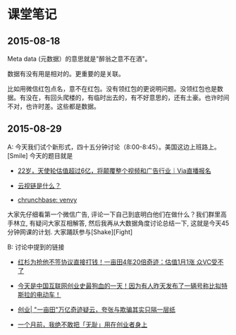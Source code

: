 # 课堂笔记

## 2015-08-18

Meta data (元数据）的意思就是"醉翁之意不在酒"。

数据有没有用是相对的。更重要的是关联。

比如用微信红包点名，意不在红包。没有领红包的更说明问题。没领红包也是数据。有没在，有回头爬楼的，有临时出去的，有不好意思的，还有土豪。也许时间不对，也许时差。这些都是数据。


## 2015-08-29

A: 今天我们试个新形式，四十五分钟讨论（8:00-8:45）。美国这边上班路上。[Smile]
今天的题目就是 

- [22岁，天使轮估值超过6亿，将颠覆整个视频和广告行业｜Via直播报名
](http://mp.weixin.qq.com/s?__biz=MzAwNzAwMjkxMA==&mid=207233029&idx=1&sn=74c1703beaed7484a29880dcd1102c5d&scene=1&isappinstalled=0#rd)

- [云视链是什么？](http://www.zhihu.com/question/27297651)

- [chrunchbase: venvy](https://www.crunchbase.com/organization/venvy)

大家先仔细看第一个微信广告, 评论一下自己到底明白他们在做什么？我们群里高手林立, 有疑问大家互相解答, 然后我再从大数据角度讨论总结一下, 这就是今天45分钟网课的计划. 大家踊跃参与[Shake][Fight]

B: 讨论中提到的链接

- [红杉为抢他不签协议直接打钱！一亩田4年20倍奇迹：估值1月1涨 众VC受不了
](http://mp.weixin.qq.com/s?__biz=MzAxMTIxODIzMw==&mid=211694950&idx=2&sn=8a723ad4d93f68118fb1031f6ea67258&scene=1&isappinstalled=0#rd)

- [今天是中国互联网创业史最狗血的一天！因为有人昨天发布了一辆号称比拟特斯拉的电动车！](http://mp.weixin.qq.com/s?__biz=MzA5NjIzNjgxNw==&mid=210787147&idx=1&sn=c8682b039bc9ebd552ee08a206ee31b0&scene=1&isappinstalled=0#rd)

- [创业| "一亩田"万亿奇迹疑云，夸张与欺骗其实只隔一层纸
](http://mp.weixin.qq.com/s?__biz=MjM5NjM5Njk2Mg==&mid=208580717&idx=1&sn=277a5cb17484501b4ca8803d66d9a0cf&scene=1&isappinstalled=0#rd)

- [一个月前，我绝不敢把「无耻」用在创业者身上](http://mp.weixin.qq.com/s?__biz=MjM5MzYwNTI2MQ==&mid=208136332&idx=1&sn=45ad97dffa491cc7c3d8944e8a4d772c&scene=2&isappinstalled=0#rd)
